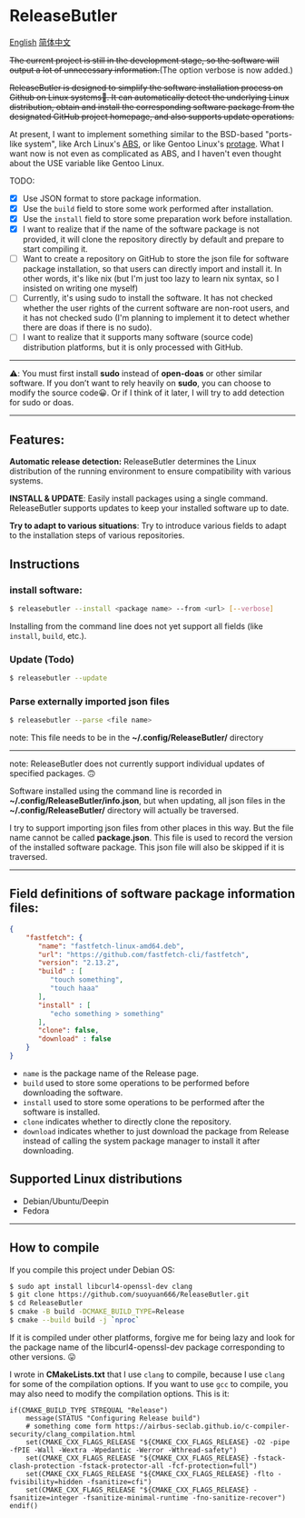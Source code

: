 # ReleaseButler

[English](./README.md) [简体中文](./README_ZH_CN.md)

~~The current project is still in the development stage, so the software will output a lot of unnecessary information.~~(The option verbose is now added.)

~~ReleaseButler is designed to simplify the software installation process on Github on Linux systems🤗. It can automatically detect the underlying Linux distribution, obtain and install the corresponding software package from the designated GitHub project homepage, and also supports update operations.~~

At present, I want to implement something similar to the BSD-based "ports-like system", like Arch Linux's [ABS](https://wiki.archlinux.org/title/Arch_build_system), or like Gentoo Linux's [ protage](https://wiki.gentoo.org/wiki/Portage). What I want now is not even as complicated as ABS, and I haven't even thought about the USE variable like Gentoo Linux.

TODO:

- [x] Use JSON format to store package information.
- [x] Use the `build` field to store some work performed after installation.
- [x] Use the `install` field to store some preparation work before installation.
- [x] I want to realize that if the name of the software package is not provided, it will clone the repository directly by default and prepare to start compiling it.
- [ ] Want to create a repository on GitHub to store the json file for software package installation, so that users can directly import and install it. In other words, it's like nix (but I'm just too lazy to learn nix syntax, so I insisted on writing one myself)
- [ ] Currently, it's using sudo to install the software. It has not checked whether the user rights of the current software are non-root users, and it has  not checked sudo (I'm planning to implement it to detect whether there are doas if there is no sudo).
- [ ] I want to realize that it supports many software (source code) distribution platforms, but it is only processed with GitHub.

---

⚠️: You must first install **sudo** instead of **open-doas** or other similar software. If you don’t want to rely heavily on **sudo**, you can choose to modify the source code😀. Or if I think of it later, I will try to add detection for sudo or doas.

---

## Features:

**Automatic release detection:** ReleaseButler determines the Linux distribution of the running environment to ensure compatibility with various systems.

**INSTALL & UPDATE**: Easily install packages using a single command. ReleaseButler supports updates to keep your installed software up to date.

**Try to adapt to various situations**: Try to introduce various fields to adapt to the installation steps of various repositories.

## Instructions

### install software:

```bash
$ releasebutler --install <package name> --from <url> [--verbose]
```

Installing from the command line does not yet support all fields (like `install`, `build`, etc.).

### Update (Todo)

```bash
$ releasebutler --update
```

### Parse externally imported json files

```bash
$ releasebutler --parse <file name>
```

note: This file needs to be in the **~/.config/ReleaseButler/** directory

---

note: ReleaseButler does not currently support individual updates of specified packages. 🙃

Software installed using the command line is recorded in **~/.config/ReleaseButler/info.json**, but when updating, all json files in the **~/.config/ReleaseButler/** directory will actually be traversed.

I try to support importing json files from other places in this way. But the file name cannot be called **package.json**. This file is used to record the version of the installed software package. This json file will also be skipped if it is traversed.

---

## Field definitions of software package information files:

```json
{
    "fastfetch": {
       "name": "fastfetch-linux-amd64.deb",
       "url": "https://github.com/fastfetch-cli/fastfetch",
       "version": "2.13.2",
       "build" : [
          "touch something",
          "touch haaa"
       ],
       "install" : [
          "echo something > something"
       ],
       "clone": false,
       "download" : false
    }
}
```

- `name` is the package name of the Release page.
- `build` used to store some operations to be performed before downloading the software.
- `install` used to store some operations to be performed after the software is installed.
- `clone` indicates whether to directly clone the repository.
- `download` indicates whether to just download the package from Release instead of calling the system package manager to install it after downloading.

## Supported Linux distributions

- Debian/Ubuntu/Deepin
- Fedora

---

## How to compile

If you compile this project under Debian OS:

```bash
$ sudo apt install libcurl4-openssl-dev clang
$ git clone https://github.com/suoyuan666/ReleaseButler.git
$ cd ReleaseButler
$ cmake -B build -DCMAKE_BUILD_TYPE=Release
$ cmake --build build -j `nproc`
```

If it is compiled under other platforms, forgive me for being lazy and look for the package name of the libcurl4-openssl-dev package corresponding to other versions. 😛

I wrote in **CMakeLists.txt** that I use `clang` to compile, because I use `clang` for some of the compilation options. If you want to use `gcc` to compile, you may also need to modify the compilation options. This is it:

```CMakeLists
if(CMAKE_BUILD_TYPE STREQUAL "Release")
    message(STATUS "Configuring Release build")
    # something come form https://airbus-seclab.github.io/c-compiler-security/clang_compilation.html
    set(CMAKE_CXX_FLAGS_RELEASE "${CMAKE_CXX_FLAGS_RELEASE} -O2 -pipe -fPIE -Wall -Wextra -Wpedantic -Werror -Wthread-safety")
    set(CMAKE_CXX_FLAGS_RELEASE "${CMAKE_CXX_FLAGS_RELEASE} -fstack-clash-protection -fstack-protector-all -fcf-protection=full")
    set(CMAKE_CXX_FLAGS_RELEASE "${CMAKE_CXX_FLAGS_RELEASE} -flto -fvisibility=hidden -fsanitize=cfi")
    set(CMAKE_CXX_FLAGS_RELEASE "${CMAKE_CXX_FLAGS_RELEASE} -fsanitize=integer -fsanitize-minimal-runtime -fno-sanitize-recover")
endif()
```